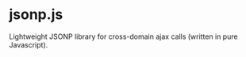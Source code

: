 jsonp.js
========

Lightweight JSONP library for cross-domain ajax calls (written in pure Javascript).